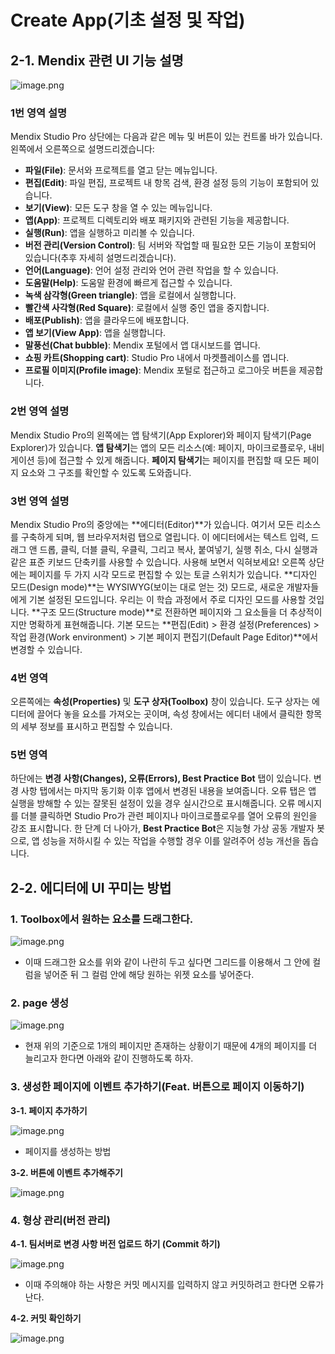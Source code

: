 # Create App(기초 설정 및 작업)

## 2-1. Mendix 관련 UI 기능 설명

![image.png](https://prod-files-secure.s3.us-west-2.amazonaws.com/3874bc2a-e449-4b53-8046-95f783b0964e/16162024-7068-4aa9-a4a3-d8ae285bd1d4/image.png)

### 1번 영역 설명

Mendix Studio Pro 상단에는 다음과 같은 메뉴 및 버튼이 있는 컨트롤 바가 있습니다. 왼쪽에서 오른쪽으로 설명드리겠습니다:

- **파일(File)**: 문서와 프로젝트를 열고 닫는 메뉴입니다.
- **편집(Edit)**: 파일 편집, 프로젝트 내 항목 검색, 환경 설정 등의 기능이 포함되어 있습니다.
- **보기(View)**: 모든 도구 창을 열 수 있는 메뉴입니다.
- **앱(App)**: 프로젝트 디렉토리와 배포 패키지와 관련된 기능을 제공합니다.
- **실행(Run)**: 앱을 실행하고 미리볼 수 있습니다.
- **버전 관리(Version Control)**: 팀 서버와 작업할 때 필요한 모든 기능이 포함되어 있습니다(추후 자세히 설명드리겠습니다).
- **언어(Language)**: 언어 설정 관리와 언어 관련 작업을 할 수 있습니다.
- **도움말(Help)**: 도움말 환경에 빠르게 접근할 수 있습니다.
- **녹색 삼각형(Green triangle)**: 앱을 로컬에서 실행합니다.
- **빨간색 사각형(Red Square)**: 로컬에서 실행 중인 앱을 중지합니다.
- **배포(Publish)**: 앱을 클라우드에 배포합니다.
- **앱 보기(View App)**: 앱을 실행합니다.
- **말풍선(Chat bubble)**: Mendix 포털에서 앱 대시보드를 엽니다.
- **쇼핑 카트(Shopping cart)**: Studio Pro 내에서 마켓플레이스를 엽니다.
- **프로필 이미지(Profile image)**: Mendix 포털로 접근하고 로그아웃 버튼을 제공합니다.

### 2번 영역 설명

Mendix Studio Pro의 왼쪽에는 앱 탐색기(App Explorer)와 페이지 탐색기(Page Explorer)가 있습니다. **앱 탐색기**는 앱의 모든 리소스(예: 페이지, 마이크로플로우, 내비게이션 등)에 접근할 수 있게 해줍니다. **페이지 탐색기**는 페이지를 편집할 때 모든 페이지 요소와 그 구조를 확인할 수 있도록 도와줍니다.

### 3번 영역 설명

Mendix Studio Pro의 중앙에는 **에디터(Editor)**가 있습니다. 여기서 모든 리소스를 구축하게 되며, 웹 브라우저처럼 탭으로 열립니다. 이 에디터에서는 텍스트 입력, 드래그 앤 드롭, 클릭, 더블 클릭, 우클릭, 그리고 복사, 붙여넣기, 실행 취소, 다시 실행과 같은 표준 키보드 단축키를 사용할 수 있습니다. 사용해 보면서 익혀보세요! 오른쪽 상단에는 페이지를 두 가지 시각 모드로 편집할 수 있는 토글 스위치가 있습니다. **디자인 모드(Design mode)**는 WYSIWYG(보이는 대로 얻는 것) 모드로, 새로운 개발자들에게 기본 설정된 모드입니다. 우리는 이 학습 과정에서 주로 디자인 모드를 사용할 것입니다. **구조 모드(Structure mode)**로 전환하면 페이지와 그 요소들을 더 추상적이지만 명확하게 표현해줍니다. 기본 모드는 **편집(Edit) > 환경 설정(Preferences) > 작업 환경(Work environment) > 기본 페이지 편집기(Default Page Editor)**에서 변경할 수 있습니다.

### 4번 영역

오른쪽에는 **속성(Properties)** 및 **도구 상자(Toolbox)** 창이 있습니다. 도구 상자는 에디터에 끌어다 놓을 요소를 가져오는 곳이며, 속성 창에서는 에디터 내에서 클릭한 항목의 세부 정보를 표시하고 편집할 수 있습니다.

### 5번 영역

하단에는 **변경 사항(Changes), 오류(Errors), Best Practice Bot** 탭이 있습니다. 변경 사항 탭에서는 마지막 동기화 이후 앱에서 변경된 내용을 보여줍니다. 오류 탭은 앱 실행을 방해할 수 있는 잘못된 설정이 있을 경우 실시간으로 표시해줍니다. 오류 메시지를 더블 클릭하면 Studio Pro가 관련 페이지나 마이크로플로우를 열어 오류의 원인을 강조 표시합니다. 한 단계 더 나아가, **Best Practice Bot**은 지능형 가상 공동 개발자 봇으로, 앱 성능을 저하시킬 수 있는 작업을 수행할 경우 이를 알려주어 성능 개선을 돕습니다.

## 2-2. 에디터에 UI 꾸미는 방법

### 1. Toolbox에서 원하는 요소를 드래그한다.

![image.png](https://prod-files-secure.s3.us-west-2.amazonaws.com/3874bc2a-e449-4b53-8046-95f783b0964e/eff6904f-f483-4e39-b278-8e9f82f5a821/image.png)

- 이때 드래그한 요소를 위와 같이 나란히 두고 싶다면 그리드를 이용해서 그 안에 컬럼을 넣어준 뒤 그 컬럼 안에 해당 원하는 위젯 요소를 넣어준다.

### 2. page 생성

![image.png](https://prod-files-secure.s3.us-west-2.amazonaws.com/3874bc2a-e449-4b53-8046-95f783b0964e/b2c91a9f-440f-4e93-8ead-74c2881de3fb/image.png)

- 현재 위의 기준으로 1개의 페이지만 존재하는 상황이기 때문에 4개의 페이지를 더 늘리고자 한다면 아래와 같이 진행하도록 하자.

### 3. 생성한 페이지에 이벤트 추가하기(Feat. 버튼으로 페이지 이동하기)

**3-1. 페이지 추가하기** 

![image.png](https://prod-files-secure.s3.us-west-2.amazonaws.com/3874bc2a-e449-4b53-8046-95f783b0964e/87b6cfca-0216-4b59-908d-969c8b2892ee/image.png)

- 페이지를 생성하는 방법

**3-2. 버튼에 이벤트 추가해주기**

![image.png](https://prod-files-secure.s3.us-west-2.amazonaws.com/3874bc2a-e449-4b53-8046-95f783b0964e/d1f4fced-69ab-48fb-b2da-900b904e810e/image.png)

### 4. 형상 관리(버전 관리)

**4-1. 팀서버로 변경 사항 버전 업로드 하기 (Commit 하기)**

![image.png](https://prod-files-secure.s3.us-west-2.amazonaws.com/3874bc2a-e449-4b53-8046-95f783b0964e/03b56e71-759b-48b5-ad30-6f8faa5bfd6b/image.png)

- 이때 주의해야 하는 사항은 커밋 메시지를 입력하지 않고 커밋하려고 한다면 오류가 난다.

**4-2. 커밋 확인하기**

![image.png](https://prod-files-secure.s3.us-west-2.amazonaws.com/3874bc2a-e449-4b53-8046-95f783b0964e/349d4383-ac7c-49a5-9ba3-3e13c1911e03/image.png)
